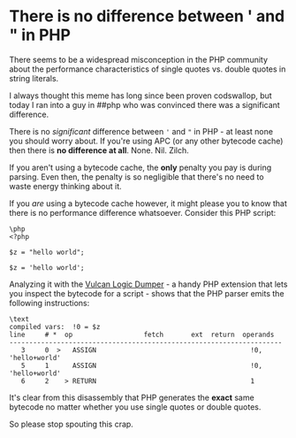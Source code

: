 # There is no difference between ' and " in PHP

There seems to be a widespread misconception in the PHP community about the performance characteristics of single quotes vs. double quotes in string literals.

I always thought this meme has long since been proven codswallop, but today I ran into a guy in ##php who was convinced there was a significant difference.

There is no *significant* difference between `'` and `"` in PHP - at least none you should worry about. If you're using APC (or any other bytecode cache) then there is **no difference at all**. None. Nil. Zilch.

If you aren't using a bytecode cache, the **only** penalty you pay is during parsing. Even then, the penalty is so negligible that there's no need to waste energy thinking about it.

If you *are* using a bytecode cache however, it might please you to know that there is no performance difference whatsoever. Consider this PHP script:

    \php
    <?php
    
    $z = "hello world";
    
    $z = 'hello world';

Analyzing it with the [Vulcan Logic Dumper](http://derickrethans.nl/projects.html#vld) - a handy PHP extension that lets you inspect the bytecode for a script - shows that the PHP parser emits the following instructions:

    \text
    compiled vars:  !0 = $z
    line     # *  op                  fetch       ext  return  operands
    ---------------------------------------------------------------------
       3     0  >   ASSIGN                                       !0, 'hello+world'
       5     1      ASSIGN                                       !0, 'hello+world'
       6     2    > RETURN                                       1

It's clear from this disassembly that PHP generates the **exact** same bytecode no matter whether you use single quotes or double quotes.

So please stop spouting this crap.